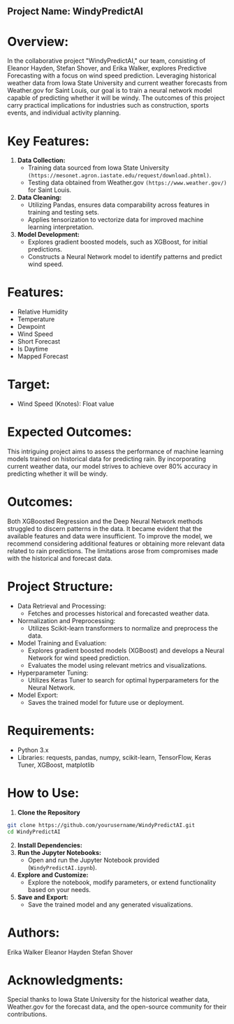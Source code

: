 ## Project Name: WindyPredictAI

# Overview:
In the collaborative project "WindyPredictAI," our team, consisting of Eleanor Hayden, Stefan Shover, and Erika Walker, explores Predictive Forecasting with a focus on wind speed prediction. Leveraging historical weather data from Iowa State University and current weather forecasts from Weather.gov for Saint Louis, our goal is to train a neural network model capable of predicting whether it will be windy. The outcomes of this project carry practical implications for industries such as construction, sports events, and individual activity planning.

# Key Features:
1) __Data Collection:__
    * Training data sourced from Iowa State University `(https://mesonet.agron.iastate.edu/request/download.phtml)`.
    * Testing data obtained from Weather.gov `(https://www.weather.gov/)` for Saint Louis.
2) __Data Cleaning:__
    * Utilizing Pandas, ensures data comparability across features in training and testing sets.
    * Applies tensorization to vectorize data for improved machine learning interpretation.
3) __Model Development:__
    * Explores gradient boosted models, such as XGBoost, for initial predictions.
    * Constructs a Neural Network model to identify patterns and predict wind speed.

# Features:
* Relative Humidity
* Temperature
* Dewpoint
* Wind Speed
* Short Forecast
* Is Daytime
* Mapped Forecast

# Target:
* Wind Speed (Knotes): Float value

# Expected Outcomes:
This intriguing project aims to assess the performance of machine learning models trained on historical data for predicting rain. By incorporating current weather data, our model strives to achieve over 80% accuracy in predicting whether it will be windy.

# Outcomes:
Both XGBoosted Regression and the Deep Neural Network methods struggled to discern patterns in the data. It became evident that the available features and data were insufficient. To improve the model, we recommend considering additional features or obtaining more relevant data related to rain predictions. The limitations arose from compromises made with the historical and forecast data.

# Project Structure:
* Data Retrieval and Processing:
    * Fetches and processes historical and forecasted weather data.
* Normalization and Preprocessing:
    * Utilizes Scikit-learn transformers to normalize and preprocess the data.
* Model Training and Evaluation:
    * Explores gradient boosted models (XGBoost) and develops a Neural Network for wind speed prediction.
    * Evaluates the model using relevant metrics and visualizations.
* Hyperparameter Tuning:
    * Utilizes Keras Tuner to search for optimal hyperparameters for the Neural Network.
* Model Export:
    * Saves the trained model for future use or deployment.

# Requirements:
* Python 3.x
* Libraries: requests, pandas, numpy, scikit-learn, TensorFlow, Keras Tuner, XGBoost, matplotlib

# How to Use:
1) __Clone the Repository__
```bash
git clone https://github.com/yourusername/WindyPredictAI.git
cd WindyPredictAI
```
2) __Install Dependencies:__
3) __Run  the Jupyter Notebooks:__
   * Open and run the Jupyter Notebook provided (`WindyPredictAI.ipynb`).
4) __Explore and Customize:__
   * Explore the notebook, modify parameters, or extend functionality based on your needs.
5) __Save and Export:__
   * Save the trained model and any generated visualizations.

# Authors:
Erika Walker
Eleanor Hayden
Stefan Shover

# Acknowledgments:
Special thanks to Iowa State University for the historical weather data, Weather.gov for the forecast data, and the open-source community for their contributions.

